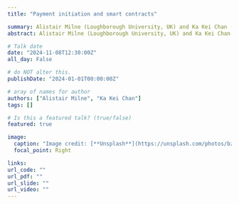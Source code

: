 ```yaml
---
title: "Payment initiation and smart contracts"

summary: Alistair Milne (Loughborough University, UK) and Ka Kei Chan (Brunel University, UK) will present a draft paper, “Payment Initiation and Transaction Costs”, exploring the choice in financial transactions between push initiation (a transfer instructed by the owner of a monetary or financial asset)  and pull initiation (where the owner allows someone else, either a recipient or a third party, to initiate transfer). The distinction between pull and push is well known to practitioners but has received relatively little attention in peer reviewed literature. They will then invite discussion of a further issue, only touched on in their paper, the role of pull initiation in the execution of smart contracts (arguably central, as illustrated by the DeFi ERC-20 token standard which supports smart contracts through pull initiation by code that has been validated on the Ethereum blockchain). Their paper suggests that a key requirement for pull initiation is the provision of supporting credit and liquidity protections to protect both sender and recipient from default risks. A point they hope this discussion can address is how to identify circumstances in which these protections can be provided through code alone (as when smart contracts operate on a permissionless blockchain); and distinguish these from other circumstances where these protections require the involvement of intermediaries (hence ruling out fully decentralised smart contract implementation).
abstract: Alistair Milne (Loughborough University, UK) and Ka Kei Chan (Brunel University, UK) will present a draft paper, “Payment Initiation and Transaction Costs”, exploring the choice in financial transactions between push initiation (a transfer instructed by the owner of a monetary or financial asset)  and pull initiation (where the owner allows someone else, either a recipient or a third party, to initiate transfer). The distinction between pull and push is well known to practitioners but has received relatively little attention in peer reviewed literature. They will then invite discussion of a further issue, only touched on in their paper, the role of pull initiation in the execution of smart contracts (arguably central, as illustrated by the DeFi ERC-20 token standard which supports smart contracts through pull initiation by code that has been validated on the Ethereum blockchain). Their paper suggests that a key requirement for pull initiation is the provision of supporting credit and liquidity protections to protect both sender and recipient from default risks. A point they hope this discussion can address is how to identify circumstances in which these protections can be provided through code alone (as when smart contracts operate on a permissionless blockchain); and distinguish these from other circumstances where these protections require the involvement of intermediaries (hence ruling out fully decentralised smart contract implementation).

# Talk date
date: "2024-11-08T12:30:00Z"
all_day: False

# do NOT alter this.
publishDate: "2024-01-01T00:00:00Z"

# aray of names for author
authors: ["Alistair Milne", "Ka Kei Chan"]
tags: []

# Is this a featured talk? (true/false)
featured: true

image:
  caption: "Image credit: [**Unsplash**](https://unsplash.com/photos/bzdhc5b3Bxs)"
  focal_point: Right

links:
url_code: ""
url_pdf: ""
url_slide: ""
url_video: ""
---
```




